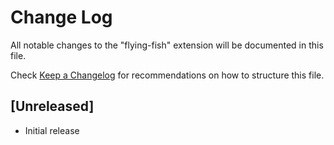 # Change Log

All notable changes to the "flying-fish" extension will be documented in this file.

Check [Keep a Changelog](http://keepachangelog.com/) for recommendations on how to structure this file.

## [Unreleased]

- Initial release